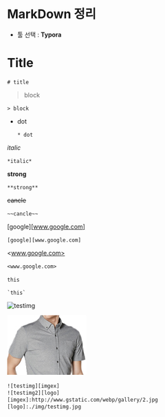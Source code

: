 # MarkDown 정리

* 툴 선택 : **Typora**



# Title

```text
# title
```



> block

```text
> block
```



* dot

  ```text
  * dot
  ```



*italic*

```text
*italic*
```



**strong**

``` text
**strong**
```



~~cancle~~

```text
~~cancle~~
```



[google][www.google.com]

```text
[google][www.google.com]
```



<www.google.com>

```text
<www.google.com>
```



`this` 

```text
`this`
```



![testimg][imgex]

![testimg2][logo]



[logo]: ./img/testimg.jpg
[imgex]: http://www.gstatic.com/webp/gallery/2.jpg

```text
![testimg][imgex]
![testimg2][logo]
[imgex]:http://www.gstatic.com/webp/gallery/2.jpg
[logo]:./img/testimg.jpg
```

